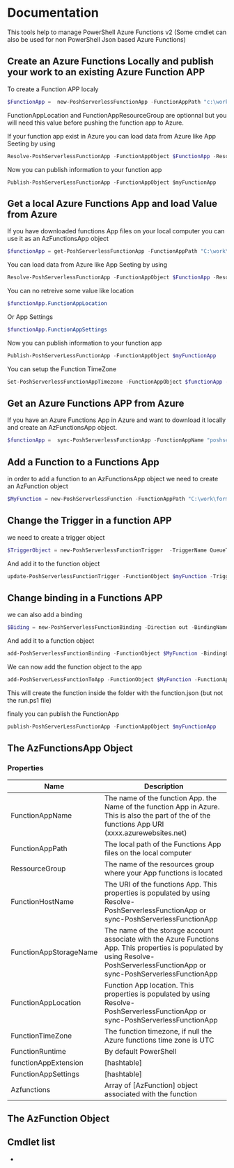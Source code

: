 # Documentation 

This tools help to manage PowerShell Azure Functions v2 (Some cmdlet can also be used for non PowerShell Json based Azure Functions)

## Create an Azure Functions Locally and publish your work to an existing Azure Function APP

To create a Function APP localy 

```powershell
$FunctionApp =  new-PoshServerlessFunctionApp -FunctionAppPath "c:\work\functionAppFolder\" -FunctionAppName "MyFunction01" -FunctionAppLocation "WestEurope" -FunctionAppResourceGroup "MyRg"
```

FunctionAppLocation and FunctionAppResourceGroup are optionnal but you will need this value before pushing the function app to Azure. 

If your function app exist in Azure you can load data from Azure like App Seeting by using 

```powershell 
Resolve-PoshServerlessFunctionApp -FunctionAppObject $FunctionApp -ResourceGroupName MyRg
```

Now you can publish information to your function app 

```
Publish-PoshServerLessFunctionApp -FunctionAppObject $myFunctionApp
```

## Get a local Azure Functions App and load Value from Azure

If you have downloaded functions App files on your local computer you can use it as an AzFunctionsApp object

```powershell 
$functionApp = get-PoshServerlessFunctionApp -FunctionAppPath "C:\work\formations\poshserverlessa001" -FunctionAppName poshserverlessa001
```

You can load data from Azure like App Seeting by using

```powershell 
Resolve-PoshServerlessFunctionApp -FunctionAppObject $FunctionApp -ResourceGroupName MyRg
```
You can no retreive some value like location 

```powershell 
$functionApp.FunctionAppLocation
```

Or App Settings

```powershell
$functionApp.FunctionAppSettings
```

Now you can publish information to your function app 

```powershell
Publish-PoshServerLessFunctionApp -FunctionAppObject $myFunctionApp
```
You can setup the Function TimeZone 

```powershell
Set-PoshServerlessFunctionAppTimezone -FunctionAppObject $functionApp -TimeZone 'Romance Standard Time'
```

## Get an Azure Functions APP from Azure

If you have an Azure Functions App in Azure and want to download it locally and create an AzFunctionsApp object.

```powershell
$functionApp =  sync-PoshServerlessFunctionApp -FunctionAppName "poshserverlessa001" -ResourceGroupName "poshserverless-test" -LocalFunctionPath "C:\work\formations\lab2"
```

## Add a Function to a Functions App

in order to add a function to an AzFunctionsApp object we need to create an AzFunction object 

```powershell
$MyFunction = new-PoshServerlessFunction -FunctionAppPath "C:\work\formations\poshserverlessa001" -FunctionName "MyFunction"
```


## Change the Trigger in a function APP

we need to create a trigger object 

```powershell
$TriggerObject = new-PoshServerlessFunctionTrigger  -TriggerName QueueTrigger  -TriggerType queueTrigger -queueName myQueue -connection MyAzFuncStorage
```

And add it to the function object

```powershell
update-PoshServerlessFunctionTrigger -FunctionObject $myFunction -TriggerObject $TriggerObject
```

## Change binding in a Functions APP

we can also add a binding

```powershell
$Biding = new-PoshServerlessFunctionBinding -Direction out -BindingName MyBinding -BindingType queue -connection MyStorage
```
And add it to a function object 

```powershell 
add-PoshServerlessFunctionBinding -FunctionObject $MyFunction -BindingObject $Biding
```
We can now add the function object to the app 

```powershell
add-PoshServerLessFunctionToApp -FunctionObject $MyFunction -FunctionAppObject $functionApp
```
This will create the function inside the folder with the function.json (but not the run.ps1 file)

finaly you can publish the FunctionApp

```powershell
publish-PoshServerLessFunctionApp -FunctionAppObject $myFunctionApp
```

## The AzFunctionsApp Object

### Properties 

|Name|Description|
|----|-----------|
| FunctionAppName  | The name of the function App. the Name of the function App in Azure. This is also the part of the of the functions App URI (xxxx.azurewebsites.net)   |
| FunctionAppPath  | The local path of the Functions App files on the local computer |
| RessourceGroup | The name of the resources group where your App functions is located |
| FunctionHostName | The URI of the functions App. This properties is populated by using Resolve-PoshServerlessFunctionApp  or sync-PoshServerlessFunctionApp |
| FunctionAppStorageName | The name of the storage account associate with the Azure Functions App. This properties is populated by using Resolve-PoshServerlessFunctionApp  or sync-PoshServerlessFunctionApp |
| FunctionAppLocation | Function App location. This properties is populated by using Resolve-PoshServerlessFunctionApp  or sync-PoshServerlessFunctionApp |
| FunctionTimeZone | The function timezone, if null the Azure functions time zone is UTC|
| FunctionRuntime | By default PowerShell |
| functionAppExtension | [hashtable]  |
| FunctionAppSettings | [hashtable]  |
| Azfunctions | Array of [AzFunction] object associated with the function |


## The AzFunction Object

## Cmdlet list 

* 